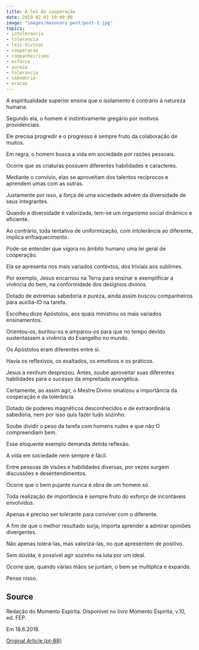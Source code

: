 ```yaml
---
title: A lei de cooperação
date: 2019-02-01 19:00:00
image: "images/masonary-post/post-2.jpg"
topics: 
- intolerancia
- tolerancia
- leis-divinas
- cooperacao
- companheirismo
- esforco
- pureza
- tolerancia
- sabedoria
- oracao
---
```



A espiritualidade superior ensina que o isolamento é contrário à natureza
humana.

Segundo ela, o homem é instintivamente gregário por motivos providenciais.

Ele precisa progredir e o progresso é sempre fruto da colaboração de muitos.

Em regra, o homem busca a vida em sociedade por razões pessoais.

Ocorre que as criaturas possuem diferentes habilidades e caracteres.

Mediante o convívio, elas se aproveitam dos talentos recíprocos e aprendem umas
com as outras.

Justamente por isso, a força de uma sociedade advém da diversidade de seus
integrantes.

Quando a diversidade é valorizada, tem-se um organismo social dinâmico e
eficiente.

Ao contrário, toda tentativa de uniformização, com intolerância ao diferente,
implica enfraquecimento.

Pode-se entender que vigora no âmbito humano uma lei geral de cooperação.

Ela se apresenta nos mais variados contextos, dos triviais aos sublimes.

Por exemplo, Jesus encarnou na Terra para ensinar e exemplificar a vivência do
bem, na conformidade dos desígnios divinos.

Dotado de extremas sabedoria e pureza, ainda assim buscou companheiros para
auxiliá-lO na tarefa.

Escolheu doze Apóstolos, aos quais ministrou os mais variados ensinamentos.

Orientou-os, burilou-os e amparou-os para que no tempo devido sustentassem a
vivência do Evangelho no mundo.

Os Apóstolos eram diferentes entre si.

Havia os reflexivos, os exaltados, os emotivos e os práticos.

Jesus a nenhum desprezou. Antes, soube aproveitar suas diferentes habilidades
para o sucesso da empreitada evangélica.

Certamente, ao assim agir, o Mestre Divino sinalizou a importância da
cooperação e da tolerância.

Dotado de poderes magnéticos desconhecidos e de extraordinária sabedoria, nem
por isso quis fazer tudo sozinho.

Soube dividir o peso da tarefa com homens rudes e que não O compreendiam bem.

Esse eloquente exemplo demanda detida reflexão.

A vida em sociedade nem sempre é fácil.

Entre pessoas de visões e habilidades diversas, por vezes surgem discussões e
desentendimentos.

Ocorre que o bem pujante nunca é obra de um homem só.

Toda realização de importância é sempre fruto do esforço de incontáveis
envolvidos.

Apenas é preciso ser tolerante para conviver com o diferente.

A fim de que o melhor resultado surja, importa aprender a admirar opiniões
divergentes.

Não apenas tolerá-las, mas valorizá-las, no que apresentem de positivo.

Sem dúvida, é possível agir sozinho na luta por um ideal.

Ocorre que, quando várias mãos se juntam, o bem se multiplica e expande.

Pense nisso.

## Source
Redação do Momento Espírita.
Disponível no livro Momento Espírita, v.10, ed. FEP.

Em 18.6.2018.


[Original Article (pt-BR)](http://www.momento.com.br/pt/ler_texto.php?id=5454)

